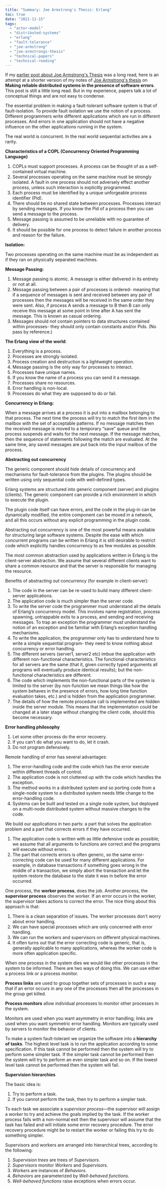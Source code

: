 ```yaml
---
title: "Summary: Joe Armstrong's Thesis: Erlang"
toc: true
date: "2021-11-15"
tags: 
  - "actor-model"
  - "distributed-systems"
  - "erlang"
  - "fault-tolerance"
  - "joe-armstrong"
  - "joe-armstrongs-thesis"
  - "technical-papers"
  - "technical-reading"
---
```


If my [earlier post about Joe Armstrong's Thesis](https://atul-atul.github.io/notes/2021/04/29/takeaways-from-joe-armstrongs-thesis.html) was a long read, here is an attempt at a shorter version of my notes of [Joe Armstrong's thesis](https://erlang.org/download/armstrong_thesis_2003.pdf) on **Making reliable distributed systems in the presence of software errors**. This post is still a little long read. But in my experience, papers talk a lot of conceptual things and are not easy to condense.

The essential problem in making a fault-tolerant software system is that of fault-isolation. To provide fault isolation we use the notion of a process. Different programmers write different applications which are run in different processes. And errors in one application should not have a negative influence on the other applications running in the system.

The real world is concurrent. In the real world sequential activities are a rarity.

**Characteristics of a COPL (Concurrency Oriented Programming Language)**

1. COPLs must support processes. A process can be thought of as a self-contained virtual machine.
2. Several processes operating on the same machine must be strongly isolated. A fault in one process should not adversely effect another process, unless such interaction is explicitly programmed.
3. Each process must be identified by a unique unforgeable process identifier (Pid).
4. There should be no shared state between processes. Processes interact by sending messages. If you know the Pid of a process then you can send a message to the process.
5. Message passing is assumed to be unreliable with no guarantee of delivery.
6. It should be possible for one process to detect failure in another process and reason for the failure.

**Isolation:**

Two processes operating on the same machine must be as independent as if they ran on physically separated machines.

**Message Passing:**

1. Message passing is atomic. A message is either delivered in its entirety or not at all.
2. Message passing between a pair of processes is ordered- meaning that if a sequence of messages is sent and received between any pair of processes then the messages will be received in the same order they were sent. Also, if process A sends a message to B then B can only receive this message at some point in time after A has sent the message. This is known as casual ordering.
3. Messages should not contain pointers to data structures contained within processes- they should only contain constants and/or Pids. (No pass by reference.)

**The Erlang view of the world**:

1. Everything is a process.
2. Processes are strongly isolated.
3. Process creation and destruction is a lightweight operation.
4. Message passing is the only way for processes to interact.
5. Processes have unique names.
6. If you know the name of a process you can send it a message.
7. Processes share no resources.
8. Error handling is non-local.
9. Processes do what they are supposed to do or fail.

**Concurrency in Erlang:**

When a message arrives at a process it is put into a mailbox belonging to that process. The next time the process will try to match the first item in the mailbox with the set of acceptable patterns. If no message matches then the received message is moved to a temporary “save” queue and the process suspends and waits for the next message. If the message matches, then the sequence of statements following the match are evaluated. At the same time, any saved messages are put back into the input mailbox of the process.

**Abstracting out concurrency**

The generic component should hide details of concurrency and mechanisms for fault-tolerance from the plugins. The plugins should be written using only sequential code with well-defined types.

Erlang systems are structured into generic component (server) and plugins (clients). The generic component can provide a rich environment in which to execute the plugin.

The plugin code itself can have errors, and the code in the plug-in can be dynamically modified, the entire component can be moved in a network, and all this occurs without any explicit programming in the plugin code.

Abstracting out concurrency is one of the most powerful means available for structuring large software systems. Despite the ease with which concurrent programs can be written in Erlang it is still desirable to restrict code which explicitly handles concurrency to as few modules as possible.

The most common abstraction used by applications written in Erlang is the client-server abstraction. We assume that several different clients want to share a common resource and that the server is responsible for managing the resource.

Benefits of abstracting out concurrency (for example in client-server):

1. The code in the server can be re-used to build many different client- server applications.
2. The application code is much simpler than the server code.
3. To write the server code the programmer must understand all the details of Erlang’s concurrency model. This involves name registration, process spawning, untrappable exits to a process, and sending and receiving messages. To trap an exception the programmer must understand the notion of an exception and be familiar with Erlang’s exception handling mechanisms.
4. To write the application, the programmer only has to understand how to write a simple sequential program- they need to know nothing about concurrency or error handling.
5. The different servers (server1, server2 etc) imbue the application with different non-functional characteristics. The functional characteristics for all servers are the same (that it, given correctly typed arguments all programs will eventually produce identical results); but the non-functional characteristics are different.
6. The code which implements the non-functional parts of the system is limited to the server (by non-function we mean things like how the system behaves in the presence of errors, how long time function evaluation takes, etc.) and is hidden from the application programmer.
7. The details of how the remote procedure call is implemented are hidden inside the server module. This means that the implementation could be changed at a later stage without changing the client code, should this become necessary.

**Error handling philosophy**

1. Let some other process do the error recovery.
2. If you can’t do what you want to do, let it crash.
3. Do not program defensively.

Remote handling of error has several advantages:

1. The error-handling code and the code which has the error execute within different threads of control.
2. The application code is not cluttered up with the code which handles the exception.
3. The method works in a distributed system and so porting code from a single-node system to a distributed system needs little change to the error-handling code.
4. Systems can be built and tested on a single node system, but deployed on a multi-node distributed system without massive changes to the code.

We build our applications in two parts: a part that solves the application problem and a part that corrects errors if they have occurred.

1. The application code is written with as little defensive code as possible; we assume that all arguments to functions are correct and the programs will execute without errors.
2. The part that corrects errors is often generic, so the same error-correcting code can be used for many different applications. For example, in database transactions if something goes wrong in the middle of a transaction, we simply abort the transaction and let the system restore the database to the state it was in before the error occurred.

One process, the **worker process**, does the job. Another process, the **supervisor process** observes the worker. If an error occurs in the worker, the supervisor takes actions to correct the error. The nice thing about this approach is that:

1. There is a clean separation of issues. The worker processes don't worry about error handling.
2. We can have special processes which are only concerned with error handling.
3. We can run the workers and supervisors on different physical machines.
4. It often turns out that the error correcting code is generic, that is, generally applicable to many applications, whereas the worker code is more often application specific.

When one process in the system dies we would like other processes in the system to be informed. There are two ways of doing this. We can use either a process link or a process monitor.

**Process links** are used to group together sets of processes in such a way that if an error occurs in any one of the processes then all the processes in the group get killed.

**Process monitors** allow individual processes to monitor other processes in the system.

Monitors are used when you want asymmetry in error handling; links are used when you want symmetric error handling. Monitors are typically used by servers to monitor the behavior of clients.

To make a system fault-tolerant we organize the software into a **hierarchy of tasks**. The highest level task is to run the application according to some specification. If this task cannot be performed then the system will try to perform some simpler task. If the simpler task cannot be performed then the system will try to perform an even simpler task and so on. If the lowest level task cannot be performed then the system will fail.

**Supervision hierarchies**

The basic idea is:

1. Try to perform a task.
2. If you cannot perform the task, then try to perform a simpler task.

To each task we associate a _supervisor process_—the supervisor will assign a _worker_ to try and achieve the goals implied by the task. If the worker process fails with a non-normal exit then the supervisor will assume that the task has failed and will initiate some error recovery procedure. The error recovery procedure might be to restart the worker or failing this try to do something simpler.

Supervisors and workers are arranged into hierarchical trees, according to the following:

1. _Supervision trees_ are trees of _Supervisors_.
2. _Supervisors_ monitor _Workers_ and _Supervisors_.
3. _Workers_ are instances of _Behaviors_.
4. _Behaviors_ are parameterized by _Well-behaved functions_.
5. _Well-behaved functions_ raise exceptions when errors occur.
